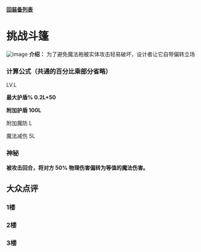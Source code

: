 [**回装备列表**](index.md)   
# 挑战斗篷
![image](https://user-images.githubusercontent.com/35645329/193946379-583909ea-8343-424e-ae04-d794d60c39b8.png) **介绍：** 为了避免魔法袍被实体攻击轻易破坏，设计者让它自带偏转立场
### 计算公式（共通的百分比乘部分省略）
LV.L   

**最大护盾% 0.2L+50**   

**附加护盾 100L**   

附加魔防 L   

魔法减伤 5L

### 神秘
**被攻击回合，将对方 50% 物理伤害偏转为等值的魔法伤害。**

## 大众点评
### 1楼

### 2楼 

### 3楼 
